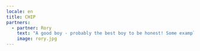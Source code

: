 ```yaml
---
locale: en
title: CHIP
partners:
  - partner: Rory
    text: "A good boy - probably the best boy to be honest! Some example text explaining this parnter! 🐕🐕🐕"
    image: rory.jpg
---
```


